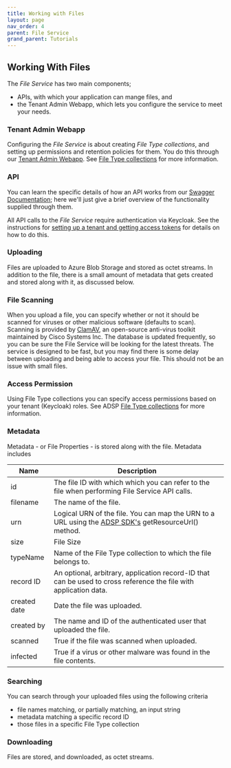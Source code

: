 ```yaml
---
title: Working with Files
layout: page
nav_order: 4
parent: File Service
grand_parent: Tutorials
---
```


## Working With Files

The _File Service_ has two main components;

- APIs, with which your application can mange files, and
- the Tenant Admin Webapp, which lets you configure the service to meet your needs.

### Tenant Admin Webapp

Configuring the _File Service_ is about creating _File Type collections_, and setting up permissions and retention policies for them. You do this through our [Tenant Admin Webapp](https://adsp.alberta.ca). See [File Type collections](/adsp-monorepo/tutorials/access-service/file-types.html) for more information.

### API

You can learn the specific details of how an API works from our [Swagger Documentation](https://api.adsp.alberta.ca/autotest/?urls.primaryName=File%20service); here we'll just give a brief overview of the functionality supplied through them.

All API calls to the _File Service_ require authentication via Keycloak. See the instructions for [setting up a tenant and getting access tokens](/adsp-monorepo/tutorials/access-service/introduction.html) for details on how to do this.

### Uploading

Files are uploaded to Azure Blob Storage and stored as octet streams. In addition to the file, there is a small amount of metadata that gets created and stored along with it, as discussed below.

### File Scanning

When you upload a file, you can specify whether or not it should be scanned for viruses or other malicious software (defaults to scan). Scanning is provided by [ClamAV](https://docs.clamav.net/Introduction.html), an open-source anti-virus toolkit maintained by Cisco Systems Inc. The database is updated frequently, so you can be sure the File Service will be looking for the latest threats. The service is designed to be fast, but you may find there is some delay between uploading and being able to access your file. This should not be an issue with small files.

### Access Permission

Using File Type collections you can specify access permissions based on your tenant (Keycloak) roles. See ADSP [File Type collections](/adsp-monorepo/tutorials/file-service/file-types.html) for more information.

### Metadata

Metadata - or File Properties - is stored along with the file. Metadata includes

| Name         | Description                                                                                                                                                                                                       |
| ------------ | ----------------------------------------------------------------------------------------------------------------------------------------------------------------------------------------------------------------- |
| id           | The file ID with which which you can refer to the file when performing File Service API calls.                                                                                                                    |
| filename     | The name of the file.                                                                                                                                                                                             |
| urn          | Logical URN of the file. You can map the URN to a URL using the [ADSP SDK's](https://github.com/GovAlta/adsp-monorepo/blob/main/libs/adsp-service-sdk/src/directory/serviceDirectory.ts) getResourceUrl() method. |
| size         | File Size                                                                                                                                                                                                         |
| typeName     | Name of the File Type collection to which the file belongs to.                                                                                                                                                    |
| record ID    | An optional, arbitrary, application record-ID that can be used to cross reference the file with application data.                                                                                                 |
| created date | Date the file was uploaded.                                                                                                                                                                                       |
| created by   | The name and ID of the authenticated user that uploaded the file.                                                                                                                                                 |
| scanned      | True if the file was scanned when uploaded.                                                                                                                                                                       |
| infected     | True if a virus or other malware was found in the file contents.                                                                                                                                                  |

### Searching

You can search through your uploaded files using the following criteria

- file names matching, or partially matching, an input string
- metadata matching a specific record ID
- those files in a specific File Type collection

### Downloading

Files are stored, and downloaded, as octet streams.
